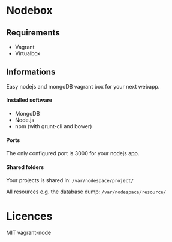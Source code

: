 # Nodebox

## Requirements

* Vagrant
* Virtualbox

## Informations

Easy nodejs and mongoDB vagrant box for your next webapp.

#### Installed software

* MongoDB
* Node.js
* npm (with grunt-cli and bower)

#### Ports

The only configured port is 3000 for your nodejs app.

#### Shared folders

Your projects is shared in:
``/var/nodespace/project/``

All resources e.g. the database dump:
``/var/nodespace/resource/``

# Licences

MIT
vagrant-node

